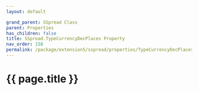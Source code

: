 ```yaml
---
layout: default

grand_parent: SSpread Class
parent: Properties
has_children: false
title: SSpread.TypeCurrencyDecPlaces Property
nav_order: 158
permalink: /package/extension5/sspread/properties/TypeCurrencyDecPlaces
---
```

# {{ page.title }}